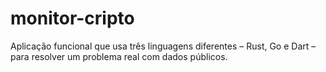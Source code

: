 # monitor-cripto
Aplicação funcional que usa três linguagens diferentes – Rust, Go e Dart – para resolver um problema real com dados públicos.
